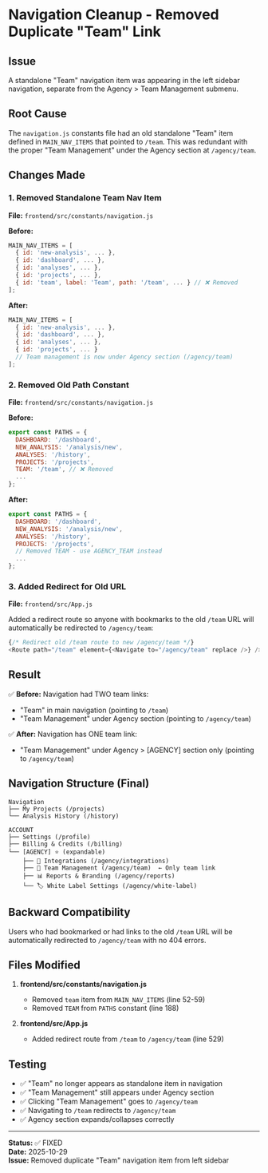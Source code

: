 # Navigation Cleanup - Removed Duplicate "Team" Link

## Issue
A standalone "Team" navigation item was appearing in the left sidebar navigation, separate from the Agency > Team Management submenu.

## Root Cause
The `navigation.js` constants file had an old standalone "Team" item defined in `MAIN_NAV_ITEMS` that pointed to `/team`. This was redundant with the proper "Team Management" under the Agency section at `/agency/team`.

## Changes Made

### 1. Removed Standalone Team Nav Item
**File:** `frontend/src/constants/navigation.js`

**Before:**
```javascript
MAIN_NAV_ITEMS = [
  { id: 'new-analysis', ... },
  { id: 'dashboard', ... },
  { id: 'analyses', ... },
  { id: 'projects', ... },
  { id: 'team', label: 'Team', path: '/team', ... } // ❌ Removed
];
```

**After:**
```javascript
MAIN_NAV_ITEMS = [
  { id: 'new-analysis', ... },
  { id: 'dashboard', ... },
  { id: 'analyses', ... },
  { id: 'projects', ... }
  // Team management is now under Agency section (/agency/team)
];
```

### 2. Removed Old Path Constant
**File:** `frontend/src/constants/navigation.js`

**Before:**
```javascript
export const PATHS = {
  DASHBOARD: '/dashboard',
  NEW_ANALYSIS: '/analysis/new',
  ANALYSES: '/history',
  PROJECTS: '/projects',
  TEAM: '/team', // ❌ Removed
  ...
};
```

**After:**
```javascript
export const PATHS = {
  DASHBOARD: '/dashboard',
  NEW_ANALYSIS: '/analysis/new',
  ANALYSES: '/history',
  PROJECTS: '/projects',
  // Removed TEAM - use AGENCY_TEAM instead
  ...
};
```

### 3. Added Redirect for Old URL
**File:** `frontend/src/App.js`

Added a redirect route so anyone with bookmarks to the old `/team` URL will automatically be redirected to `/agency/team`:

```javascript
{/* Redirect old /team route to new /agency/team */}
<Route path="/team" element={<Navigate to="/agency/team" replace />} />
```

## Result

✅ **Before:** Navigation had TWO team links:
- "Team" in main navigation (pointing to `/team`)
- "Team Management" under Agency section (pointing to `/agency/team`)

✅ **After:** Navigation has ONE team link:
- "Team Management" under Agency > [AGENCY] section only (pointing to `/agency/team`)

## Navigation Structure (Final)

```
Navigation
├── My Projects (/projects)
└── Analysis History (/history)

ACCOUNT
├── Settings (/profile)
├── Billing & Credits (/billing)
└── [AGENCY] ⭐ (expandable)
    ├── 🤝 Integrations (/agency/integrations)
    ├── 👥 Team Management (/agency/team)  ← Only team link
    ├── 📊 Reports & Branding (/agency/reports)
    └── 🏷️ White Label Settings (/agency/white-label)
```

## Backward Compatibility

Users who had bookmarked or had links to the old `/team` URL will be automatically redirected to `/agency/team` with no 404 errors.

## Files Modified

1. **frontend/src/constants/navigation.js**
   - Removed `team` item from `MAIN_NAV_ITEMS` (line 52-59)
   - Removed `TEAM` from `PATHS` constant (line 188)

2. **frontend/src/App.js**
   - Added redirect route from `/team` to `/agency/team` (line 529)

## Testing

- ✅ "Team" no longer appears as standalone item in navigation
- ✅ "Team Management" still appears under Agency section
- ✅ Clicking "Team Management" goes to `/agency/team`
- ✅ Navigating to `/team` redirects to `/agency/team`
- ✅ Agency section expands/collapses correctly

---

**Status:** ✅ FIXED  
**Date:** 2025-10-29  
**Issue:** Removed duplicate "Team" navigation item from left sidebar
